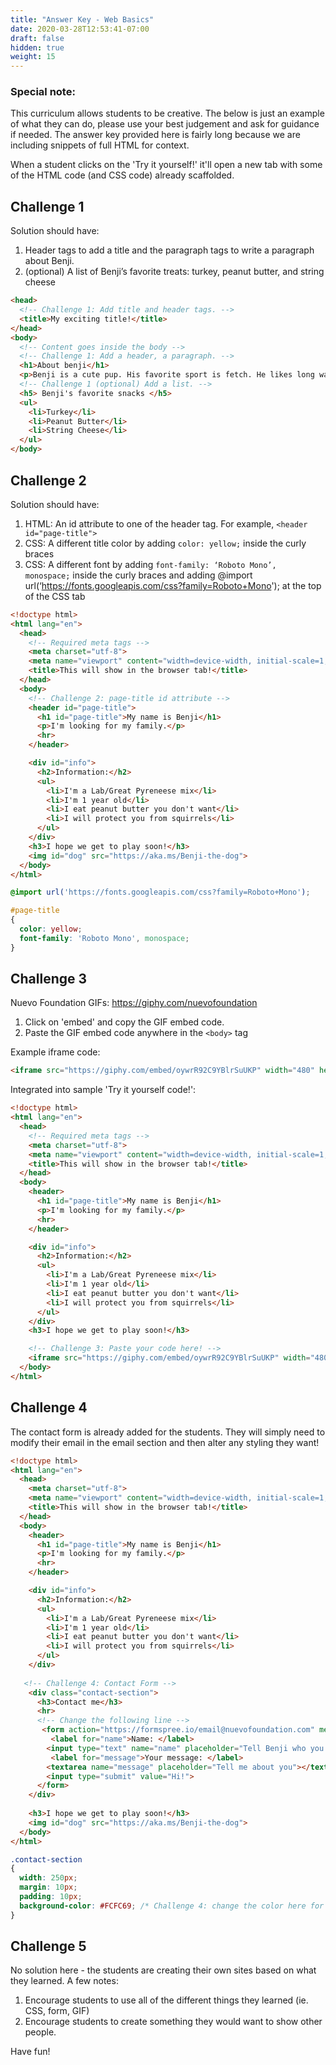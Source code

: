 ```yaml
---
title: "Answer Key - Web Basics"
date: 2020-03-28T12:53:41-07:00
draft: false
hidden: true
weight: 15
---
```


### Special note:
This curriculum allows students to be creative. The below is just an example of what they can do, please use your best judgement and ask for guidance if needed. The answer key provided here is fairly long because we are including snippets of full HTML for context.

When a student clicks on the 'Try it yourself!' it'll open a new tab with some of the HTML code (and CSS code) already scaffolded. 

## Challenge 1 
Solution should have:
1. Header tags to add a title and the paragraph tags to write a paragraph about Benji.
2. (optional) A list of Benji’s favorite treats: turkey, peanut butter, and string cheese

```HTML
<head>
  <!-- Challenge 1: Add title and header tags. -->
  <title>My exciting title!</title>
</head>
<body>
  <!-- Content goes inside the body -->
  <!-- Challenge 1: Add a header, a paragraph. -->
  <h1>About benji</h1>
  <p>Benji is a cute pup. His favorite sport is fetch. He likes long walks in the woods. Once he found a big stick.</p>
  <!-- Challenge 1 (optional) Add a list. -->
  <h5> Benji's favorite snacks </h5>
  <ul>
    <li>Turkey</li>
    <li>Peanut Butter</li>
    <li>String Cheese</li>
  </ul>
</body>
```

## Challenge 2
Solution should have:
1. HTML: An id attribute to one of the header tag. For example, ```<header id="page-title">```
2. CSS: A different title color by adding ```color: yellow;``` inside the curly braces
3. CSS: A different font by adding ```font-family: ‘Roboto Mono’, monospace;``` inside the curly braces and adding @import url(‘https://fonts.googleapis.com/css?family=Roboto+Mono'); at the top of the CSS tab

```HTML
<!doctype html>
<html lang="en">
  <head>
    <!-- Required meta tags -->
    <meta charset="utf-8">
    <meta name="viewport" content="width=device-width, initial-scale=1, shrink-to-fit=no">
    <title>This will show in the browser tab!</title>
  </head>
  <body>
    <!-- Challenge 2: page-title id attribute -->
    <header id="page-title">
      <h1 id="page-title">My name is Benji</h1>
      <p>I'm looking for my family.</p>
      <hr>
    </header>

    <div id="info">
      <h2>Information:</h2>
      <ul>      
        <li>I'm a Lab/Great Pyreneese mix</li>
        <li>I'm 1 year old</li>
        <li>I eat peanut butter you don't want</li>
        <li>I will protect you from squirrels</li>
      </ul>
    </div>    
    <h3>I hope we get to play soon!</h3> 
    <img id="dog" src="https://aka.ms/Benji-the-dog">
  </body>
</html>
```

```CSS
@import url('https://fonts.googleapis.com/css?family=Roboto+Mono');

#page-title 
{
  color: yellow;
  font-family: 'Roboto Mono', monospace;
}
```

## Challenge 3
Nuevo Foundation GIFs: https://giphy.com/nuevofoundation 
1. Click on 'embed' and copy the GIF embed code.
2. Paste the GIF embed code anywhere in the ```<body>``` tag

Example iframe code:
```HTML
<iframe src="https://giphy.com/embed/oywrR92C9YBlrSuUKP" width="480" height="480" frameBorder="0" class="giphy-embed" allowFullScreen></iframe><p><a href="https://giphy.com/gifs/nuevofoundation-rockstar-nuvi-oywrR92C9YBlrSuUKP">via GIPHY</a></p>
```

Integrated into sample 'Try it yourself code!':
```HTML
<!doctype html>
<html lang="en">
  <head>
    <!-- Required meta tags -->
    <meta charset="utf-8">
    <meta name="viewport" content="width=device-width, initial-scale=1, shrink-to-fit=no">
    <title>This will show in the browser tab!</title>
  </head>
  <body>
    <header>
      <h1 id="page-title">My name is Benji</h1>
      <p>I'm looking for my family.</p>
      <hr>
    </header>

    <div id="info">
      <h2>Information:</h2>
      <ul>      
        <li>I'm a Lab/Great Pyreneese mix</li>
        <li>I'm 1 year old</li>
        <li>I eat peanut butter you don't want</li>
        <li>I will protect you from squirrels</li>
      </ul>
    </div>    
    <h3>I hope we get to play soon!</h3> 

    <!-- Challenge 3: Paste your code here! -->
    <iframe src="https://giphy.com/embed/oywrR92C9YBlrSuUKP" width="480" height="480" frameBorder="0" class="giphy-embed" allowFullScreen></iframe><p><a href="https://giphy.com/gifs/nuevofoundation-rockstar-nuvi-oywrR92C9YBlrSuUKP">via GIPHY</a></p>
  </body>
</html>
```

## Challenge 4
The contact form is already added for the students. They will simply need to modify their email in the email section and then alter any styling they want!

```HTML
<!doctype html>
<html lang="en">
  <head>
    <meta charset="utf-8">
    <meta name="viewport" content="width=device-width, initial-scale=1, shrink-to-fit=no">
    <title>This will show in the browser tab!</title>
  </head>
  <body>
    <header>
      <h1 id="page-title">My name is Benji</h1>
      <p>I'm looking for my family.</p>
      <hr>
    </header>

    <div id="info">
      <h2>Information:</h2>
      <ul>      
        <li>I'm a Lab/Great Pyreneese mix</li>
        <li>I'm 1 year old</li>
        <li>I eat peanut butter you don't want</li>
        <li>I will protect you from squirrels</li>
      </ul>
    </div>    
   
   <!-- Challenge 4: Contact Form -->
    <div class="contact-section">
      <h3>Contact me</h3> 
      <hr>
      <!-- Change the following line -->
       <form action="https://formspree.io/email@nuevofoundation.com" method="POST">
         <label for="name">Name: </label>
        <input type="text" name="name" placeholder="Tell Benji who you are"><br>
         <label for="message">Your message: </label>
        <textarea name="message" placeholder="Tell me about you"></textarea>
        <input type="submit" value="Hi!">
      </form>
    </div>
    
    <h3>I hope we get to play soon!</h3> 
    <img id="dog" src="https://aka.ms/Benji-the-dog">
  </body>
</html>
```

```CSS
.contact-section
{
  width: 250px;
  margin: 10px;
  padding: 10px;
  background-color: #FCFC69; /* Challenge 4: change the color here for styling */
}
```

## Challenge 5
No solution here - the students are creating their own sites based on what they learned. A few notes:
1. Encourage students to use all of the different things they learned (ie. CSS, form, GIF)
2. Encourage students to create something they would want to show other people. 

Have fun! 